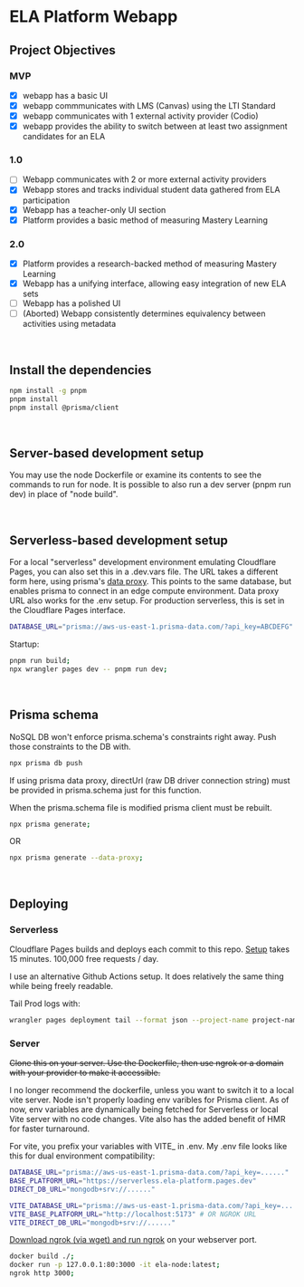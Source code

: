 # ELA Platform Webapp

## **Project Objectives**

### MVP

- [x] webapp has a basic UI
- [x] webapp commmunicates with LMS (Canvas) using the LTI Standard
- [x] webapp communicates with 1 external activity provider (Codio)
- [x] webapp provides the ability to switch between at least two assignment candidates for an ELA

### 1.0

- [ ] Webapp communicates with 2 or more external activity providers
- [x] Webapp stores and tracks individual student data gathered from ELA participation
- [x] Webapp has a teacher-only UI section
- [x] Platform provides a basic method of measuring Mastery Learning

### 2.0

- [x] Platform provides a research-backed method of measuring Mastery Learning
- [x] Webapp has a unifying interface, allowing easy integration of new ELA sets
- [ ] Webapp has a polished UI
- [ ] (Aborted) Webapp consistently determines equivalency between activities using metadata

&nbsp;

## **Install the dependencies**

```bash
npm install -g pnpm
pnpm install
pnpm install @prisma/client
```

&nbsp;

## **Server-based development setup**

You may use the node Dockerfile or examine its contents to see the commands to run for node. It is possible to also run a dev server (pnpm run dev) in place of "node build".

&nbsp;

## **Serverless-based development setup**

For a local "serverless" development environment emulating Cloudflare Pages, you can also set this in a .dev.vars file. The URL takes a different form here, using prisma's [data proxy](https://www.prisma.io/docs/data-platform/data-proxy). This points to the same database, but enables prisma to connect in an edge compute environment. Data proxy URL also works for the .env setup. For production serverless, this is set in the Cloudflare Pages interface.

```bash
DATABASE_URL="prisma://aws-us-east-1.prisma-data.com/?api_key=ABCDEFG"
```

Startup:

```bash
pnpm run build;
npx wrangler pages dev -- pnpm run dev;
```

&nbsp;

## **Prisma schema**

NoSQL DB won't enforce prisma.schema's constraints right away. Push those constraints to the DB with.

```bash
npx prisma db push
```

If using prisma data proxy, directUrl (raw DB driver connection string) must be provided in prisma.schema just for this function.

When the prisma.schema file is modified prisma client must be rebuilt.

```bash
npx prisma generate;
```

OR

```bash
npx prisma generate --data-proxy;
```

&nbsp;

## **Deploying**

### **Serverless**

Cloudflare Pages builds and deploys each commit to this repo.
[Setup](https://kit.svelte.dev/docs/adapter-cloudflare) takes 15 minutes. 100,000 free requests / day.

I use an alternative Github Actions setup. It does relatively the same thing while being freely readable.

Tail Prod logs with:

```bash
wrangler pages deployment tail --format json --project-name project-name
```

### **Server**

~~Clone this on your server. Use the Dockerfile, then use ngrok or a domain with your provider to make it accessible.~~

I no longer recommend the dockerfile, unless you want to switch it to a local vite server. Node isn't properly loading env varibles for Prisma client. As of now, env variables are dynamically being fetched for Serverless or local Vite server with no code changes. Vite also has the added benefit of HMR for faster turnaround.

For vite, you prefix your variables with VITE_ in .env. My .env file looks like this for dual environment compatibility:

```bash
DATABASE_URL="prisma://aws-us-east-1.prisma-data.com/?api_key=......"
BASE_PLATFORM_URL="https://serverless.ela-platform.pages.dev"
DIRECT_DB_URL="mongodb+srv://......"

VITE_DATABASE_URL="prisma://aws-us-east-1.prisma-data.com/?api_key=......"
VITE_BASE_PLATFORM_URL="http://localhost:5173" # OR NGROK URL
VITE_DIRECT_DB_URL="mongodb+srv://......"
```

[Download ngrok (via wget) and run ngrok](https://dashboard.ngrok.com/get-started/setup) on your webserver port.

```bash
docker build ./;
docker run -p 127.0.0.1:80:3000 -it ela-node:latest;
ngrok http 3000;
```

